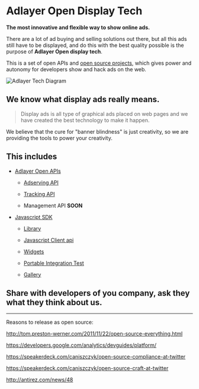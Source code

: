 # Adlayer Open Display Tech
**The most innovative and flexible way to show online ads.**

There are a lot of ad buying and selling solutions out there, but all this ads still have to be displayed, and do this with the best quality possible is the purpose of **Adlayer Open display tech**.

This is a set of open APIs and [open source projects](http://github.com/adlayer), which gives power and autonomy for developers show and hack ads on the web.

<img title="Adlayer open display tech" alt="Adlayer Tech Diagram" src="https://raw.github.com/adlayer/display-tech/master/images/delivery_entity_relationship.png" />

## We know what display ads **really** means.

> Display ads is all type of graphical ads placed on web pages and we have created the best technology to make it happen.

We believe that the cure for "banner blindness" is just creativity, so we are providing the tools to power your creativity.

## This includes
* [Adlayer Open APIs](http://adlayer.com.br/documentation)

	- [Adserving API](http://github.com/adlayer/adserver-api-docs)

	- [Tracking API](http://github.com/adlayer/tracker-api-docs)

	- Management API **SOON**

* [Javascript SDK](http://github.com/adlayer/javascript-sdk)

	- [Library](http://github.com/adlayer/javascript-library)

	- [Javascript Client api](http://github.com/adlayer/javascript-api)

	- [Widgets](http://github.com/adlayer/javascript-api)

	- [Portable Integration Test](http://github.com/adlayer/integration-test)

	- [Gallery](http://github.com/adlayer/gallery)

## Share with developers of you company, ask they what they think about us.


-------------------------
Reasons to release as open source:

http://tom.preston-werner.com/2011/11/22/open-source-everything.html

https://developers.google.com/analytics/devguides/platform/

https://speakerdeck.com/caniszczyk/open-source-compliance-at-twitter

https://speakerdeck.com/caniszczyk/open-source-craft-at-twitter

http://antirez.com/news/48